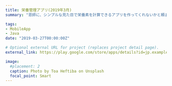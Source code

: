 ```yaml
---
title: 栄養管理アプリ(2019年3月)
summary: "恩師に、シンプルな見た目で栄養素を計算できるアプリを作ってくれないかと頼まれ、初めて作成したモバイルアプリ。GooglePlayStoreには掲載済みですが、Githubレポジトリはありません。"

tags:
- MobileApp
- Java
date: "2019-03-27T00:00:00Z"

# Optional external URL for project (replaces project detail page).
external_link: https://play.google.com/store/apps/details?id=jp.example.owner.myapplication

image:
  #placement: 2
  caption: Photo by Toa Heftiba on Unsplash
  focal_point: Smart
---
```

